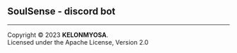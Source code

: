 ## SoulSense - discord bot

--------------------------------------------------------------------------  
Copyright © 2023 **KELONMYOSA**.  
Licensed under the Apache License, Version 2.0